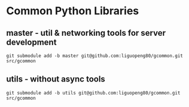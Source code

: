 # Common Python Libraries #

## master - util & networking tools for server development ##


```shell script
git submodule add -b master git@github.com:liguopeng80/gcommon.git src/gcommon
```

## utils - without async tools ##

```shell script
git submodule add -b utils git@github.com:liguopeng80/gcommon.git src/gcommon
```

